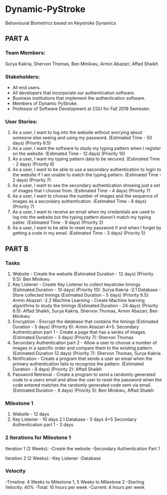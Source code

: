 # Dynamic-PyStroke
Behavioural Biometrics based on Keystroke Dynamics

## PART A

### Team Members:
  Surya Kakria,
  Shervon Thomas,
  Ben Minikwu,
  Armin Abazari,
  Affad Shaikh

### Stakeholders:
- All end users.
- All developers that incorporate our authentication software.
- Business institutions that implement the authentication software.
- Members of Dynamic PyStroke.
- Professor of Software Development at CGU for Fall 2019 Semester.

### User Stories:
1. As a user, I want to log into the website without worrying about someone else seeing and using my password.  (Estimated Time - 50 days) (Priority 9.5)
2. As a user, I want the software to study my typing pattern when I register on the website.  (Estimated Time - 12 days) (Priority 10)
3. As a user, I want my typing pattern data to be secured.  (Estimated Time - 2 days) (Priority 6)
4. As a user, I want to be able to use a secondary authentication to login to the website if I am unable to match the typing pattern. (Estimated Time - 2 days) (Priority 7)
5. As a user, I want to see the secondary authentication showing just a set of images that I choose from. (Estimated Time - 4 days) (Priority 7)
6. As a user, I want to choose the number of images and the sequence of images as a secondary authentication. (Estimated Time - 8 days) (Priority 7)
7. As a user, I want to receive an email when my credentials are used to log into the website but the typing pattern doesn't match my typing patter.  (Estimated Time - 9 days) (Priority 2)
8. As a user, I want to be able to reset my password if and when I forget by getting a code in my email.  (Estimated Time - 3 days) (Priority 5)

## PART B

### Tasks
1. Website - Create the website (Estimated Duration - 12 days) (Priority 9.5): Ben Minikwu
2. Key Listener - Create Key Listener to collect keystroke timings  (Estimated Duration - 10 days) (Priority 10): Surya Kakria
-2.1 Database - Store collected timings (Estimated Duration - 5 days) (Priority 9.5): Armin Abazari
-2.2 Machine Learning - Create Machine learning algorithms to study the timings (Estimated Duration - 24 days) (Priority 8.5): Affad Shaikh, Surya Kakria, Shervon Thomas, Armin Abazari, Ben Minikwu
3. Encryption - Encrypt the database that contains the timings  (Estimated Duration - 5 days) (Priority 6): Armin Abazari
4+5.  Secondary Authentication part 1 - Create a page that has a series of images.  (Estimated Duration - 3 days) (Priority 7): Shervon Thomas
6. Secondary Authentication part 2 - Allow a user to choose a number of images in a specific order and compare them to the existing pattern.  (Estimated Duration 12 days) (Priority 7): Shervon Thomas, Surya Kakria
7. Notification - Create a program that sends a user an email when the primary authentication fails to recognize the pattern. (Estimated Duration - 8 days) (Priority 2): Affad Shaikh
8. Password Retrieval - Create a program to send a randomly generated code to a users email and allow the user to reset the password when the code entered matches the randomly generated code sent via email.  (Estimated Duration - 6 days) (Priority 5): Ben Minikwu, Affad Shaikh

### Milestone 1
1. Website - 12 days
2. Key Listener - 10 days
2.1 Database - 5 days
4+5 Secondary Authentication part 1 - 3 days

### 2 Iterations for Milestone 1
Iteration 1 (2 Weeks):
-Create the website
-Secondary Authentication Part 1

Iteration 2 (2 Weeks):
-Key Listener
-Database

### Velocity
-Timeline: 4 Weeks to Milestone 1, 5 Weeks to Milestone 2
-Starting Velocity: 40%
-Total: 10 hours per week
-Current: 4 hours per week
